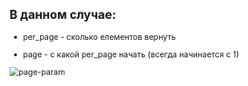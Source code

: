 ## В данном случае:

* per_page - сколько елементов вернуть

* page - с какой per_page начать (всегда начинается с 1)


![page-param](https://user-images.githubusercontent.com/109075792/211807125-9bcdc581-4fe1-47af-9a78-e5cd554d9e7f.png)
